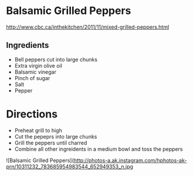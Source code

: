 # Balsamic Grilled Peppers
http://www.cbc.ca/inthekitchen/2011/11/mixed-grilled-peppers.html

## Ingredients
* Bell peppers cut into large chunks
* Extra virgin olive oil
* Balsamic vinegar
* Pinch of sugar
* Salt
* Pepper

# Directions
* Preheat grill to high
* Cut the pepeprs into large chunks
* Grill the peppers until charred
* Combine all other ingreidents in a medium bowl and toss the peppers


![Balsamic Grilled Peppers](http://photos-a.ak.instagram.com/hphotos-ak-prn/10311232_783685954983544_652949353_n.jpg

